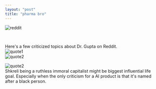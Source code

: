 ```yaml
---
layout: "post"
title: "pharma bro"
---
```


![reddit](/myblog/images/pharmabro.jpg)

<br>

Here's a few criticized topics about Dr. Gupta on Reddit.
<br>
![quote1](/myblog/images/brown.jpg)
<br>
![quote2](/myblog/images/gupta.jpg)
<br>

![quote2](/myblog/images/reddit.jpg)
<br>
Shkreli being a ruthless immoral capitalist might be biggest influential life goal. Especially when the only criticism for a AI product is that it's named after a black person. 